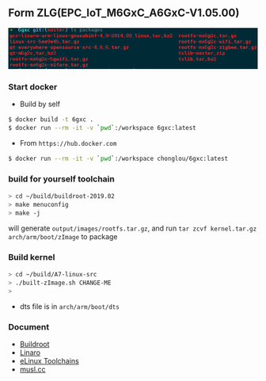 Form ZLG(EPC_IoT_M6GxC_A6GxC-V1.05.00)
---

![packages](packages.png)

### Start docker

- Build by self

```bash
$ docker build -t 6gxc .
$ docker run --rm -it -v `pwd`:/workspace 6gxc:latest
```

- From `https://hub.docker.com`

```bash
$ docker run --rm -it -v `pwd`:/workspace chonglou/6gxc:latest
```

### build for yourself toolchain

```bash
> cd ~/build/buildroot-2019.02
> make menuconfig 
> make -j
```

will generate `output/images/rootfs.tar.gz`, and run `tar zcvf kernel.tar.gz arch/arm/boot/zImage` to package 

### Build kernel 

```bash
> cd ~/build/A7-linux-src
> ./built-zImage.sh CHANGE-ME
> 
```

- dts file is in `arch/arm/boot/dts`

### Document

- [Buildroot](https://buildroot.org/downloads/manual/manual.html)
- [Linaro](https://www.linaro.org/downloads/)
- [eLinux Toolchains](https://elinux.org/Toolchains)
- [musl.cc](https://musl.cc/)
